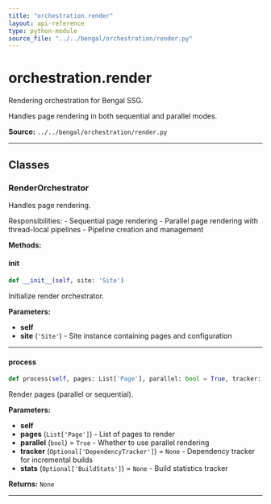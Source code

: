```yaml
---
title: "orchestration.render"
layout: api-reference
type: python-module
source_file: "../../bengal/orchestration/render.py"
---
```


# orchestration.render

Rendering orchestration for Bengal SSG.

Handles page rendering in both sequential and parallel modes.

**Source:** `../../bengal/orchestration/render.py`

---

## Classes

### RenderOrchestrator


Handles page rendering.

Responsibilities:
    - Sequential page rendering
    - Parallel page rendering with thread-local pipelines
    - Pipeline creation and management




**Methods:**

#### __init__

```python
def __init__(self, site: 'Site')
```

Initialize render orchestrator.

**Parameters:**

- **self**
- **site** (`'Site'`) - Site instance containing pages and configuration







---
#### process

```python
def process(self, pages: List['Page'], parallel: bool = True, tracker: Optional['DependencyTracker'] = None, stats: Optional['BuildStats'] = None) -> None
```

Render pages (parallel or sequential).

**Parameters:**

- **self**
- **pages** (`List['Page']`) - List of pages to render
- **parallel** (`bool`) = `True` - Whether to use parallel rendering
- **tracker** (`Optional['DependencyTracker']`) = `None` - Dependency tracker for incremental builds
- **stats** (`Optional['BuildStats']`) = `None` - Build statistics tracker

**Returns:** `None`






---


